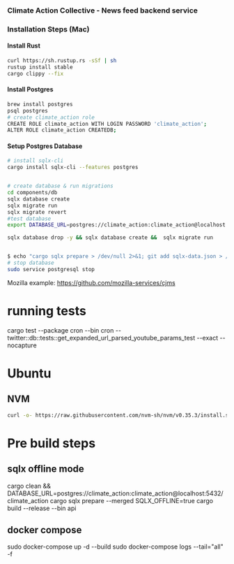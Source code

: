 ### Climate Action Collective - News feed backend service

### Installation Steps (Mac)

#### Install Rust
```sh
curl https://sh.rustup.rs -sSf | sh
rustup install stable
cargo clippy --fix
```

#### Install Postgres
```sh
brew install postgres
psql postgres
# create climate_action role
CREATE ROLE climate_action WITH LOGIN PASSWORD 'climate_action';
ALTER ROLE climate_action CREATEDB;
```

#### Setup Postgres Database
```sh
# install sqlx-cli
cargo install sqlx-cli --features postgres


# create database & run migrations
cd components/db
sqlx database create
sqlx migrate run
sqlx migrate revert
#test database
export DATABASE_URL=postgres://climate_action:climate_action@localhost:5432/climate_action_test 

sqlx database drop -y && sqlx database create &&  sqlx migrate run


$ echo "cargo sqlx prepare > /dev/null 2>&1; git add sqlx-data.json > /dev/null" > .git/hooks/pre-commit 
# stop database
sudo service postgresql stop
```
Mozilla example: https://github.com/mozilla-services/cjms

# running tests
cargo test --package cron --bin cron -- twitter::db::tests::get_expanded_url_parsed_youtube_params_test --exact --nocapture 

# Ubuntu

## NVM
```bash
curl -o- https://raw.githubusercontent.com/nvm-sh/nvm/v0.35.3/install.sh | bash
```

# Pre build steps
## sqlx offline mode
cargo clean && DATABASE_URL=postgres://climate_action:climate_action@localhost:5432/climate_action cargo sqlx prepare --merged
SQLX_OFFLINE=true cargo build --release --bin api

## docker compose
sudo docker-compose up -d --build
sudo docker-compose logs --tail="all" -f